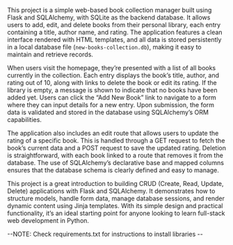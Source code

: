 This project is a simple web-based book collection manager built using Flask and SQLAlchemy, with SQLite as the backend database. It allows users to add, edit, and delete books from their personal library, each entry containing a title, author name, and rating. The application features a clean interface rendered with HTML templates, and all data is stored persistently in a local database file (`new-books-collection.db`), making it easy to maintain and retrieve records.

When users visit the homepage, they’re presented with a list of all books currently in the collection. Each entry displays the book’s title, author, and rating out of 10, along with links to delete the book or edit its rating. If the library is empty, a message is shown to indicate that no books have been added yet. Users can click the “Add New Book” link to navigate to a form where they can input details for a new entry. Upon submission, the form data is validated and stored in the database using SQLAlchemy’s ORM capabilities.

The application also includes an edit route that allows users to update the rating of a specific book. This is handled through a GET request to fetch the book’s current data and a POST request to save the updated rating. Deletion is straightforward, with each book linked to a route that removes it from the database. The use of SQLAlchemy’s declarative base and mapped columns ensures that the database schema is clearly defined and easy to manage.

This project is a great introduction to building CRUD (Create, Read, Update, Delete) applications with Flask and SQLAlchemy. It demonstrates how to structure models, handle form data, manage database sessions, and render dynamic content using Jinja templates. With its simple design and practical functionality, it’s an ideal starting point for anyone looking to learn full-stack web development in Python.

--NOTE: Check requirements.txt for instructions to install libraries --